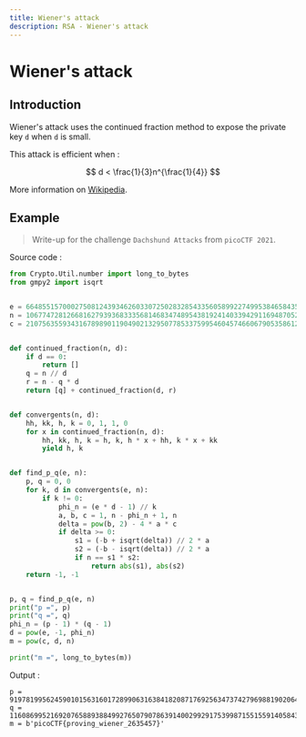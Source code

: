 ```yaml
---
title: Wiener's attack
description: RSA - Wiener's attack
---
```


# Wiener's attack

## Introduction

Wiener's attack uses the continued fraction method to expose the private key `d` when `d` is small. 

This attack is efficient when :

$$
d < \frac{1}{3}n^{\frac{1}{4}}
$$

More information on [Wikipedia](https://en.wikipedia.org/wiki/Wiener%27s_attack).

## Example

> Write-up for the challenge `Dachshund Attacks` from `picoCTF 2021`.

Source code :

```python
from Crypto.Util.number import long_to_bytes
from gmpy2 import isqrt


e = 66485515700027508124393462603307250283285433560589922749953846584350319445057850434378385036858864936995624416301155250283854028492295775511806815870240769834283989221116776654053682452967999953321125454046763105962086775969986855276743946578863359050058645755209508360174125889513337651751635233993709763703
n = 106774728126681627939368333568146834748954381924140339429116948705200702583783883904569812973644885904232513676261931492637265097244025465493777677546902927256074232367594502950952251233351032491901485509039965967881313865964941445996219261211676996512756521494649034694180698160424747599765303636899244093939
c = 21075635593431678989011904902132950778533759954604574660679053586128486625762466272222388215969770744892460903083833191261052513118155531928194905031407223419187697073366363016199725047126814786760696773849427861901117730666287515235847725694816508840449318490150711326048955427608080691090808616180851365681


def continued_fraction(n, d):
    if d == 0:
        return []
    q = n // d
    r = n - q * d
    return [q] + continued_fraction(d, r)


def convergents(n, d):
    hh, kk, h, k = 0, 1, 1, 0
    for x in continued_fraction(n, d):
        hh, kk, h, k = h, k, h * x + hh, k * x + kk
        yield h, k


def find_p_q(e, n):
    p, q = 0, 0
    for k, d in convergents(e, n):
        if k != 0:
            phi_n = (e * d - 1) // k
            a, b, c = 1, n - phi_n + 1, n
            delta = pow(b, 2) - 4 * a * c
            if delta >= 0:
                s1 = (-b + isqrt(delta)) // 2 * a
                s2 = (-b - isqrt(delta)) // 2 * a
                if n == s1 * s2:
                    return abs(s1), abs(s2)
    return -1, -1


p, q = find_p_q(e, n)
print("p =", p)
print("q =", q)
phi_n = (p - 1) * (q - 1)
d = pow(e, -1, phi_n)
m = pow(c, d, n)

print("m =", long_to_bytes(m))
```

Output :

```
p = 9197819956245901015631601728990631638418208717692563473742796988190206421909944935325440207929307570025064369215701041968300087653761740434804963205001243
q = 11608699521692076588938849927650790786391400299291753998715515591405843662304289817989671652397169970366734483213463001368870446695719828643340099914142473
m = b'picoCTF{proving_wiener_2635457}'
```